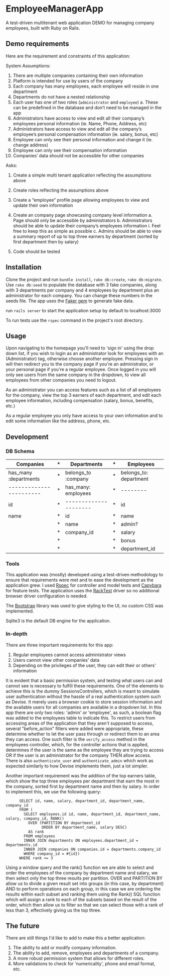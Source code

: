 # EmployeeManagerApp

A test-driven multitenant web application DEMO for managing company employees, built with Ruby on Rails.

## Demo requirements
Here are the requirement and constraints of this application: 

System Assumptions:
1. There are multiple companies containing their own information
2. Platform is intended for use by users of the company
3. Each company has many employees, each employee will reside in one department
4. Departments do not have a nested relationship
5. Each user has one of two roles (`administrator` and `employee`)
a. These can be predefined in the database and don’t need to be managed in the app
6. Administrators have access to view and edit all their company’s employees personal information (ie. Name,
Phone, Address, etc)
7. Administrators have access to view and edit all the company’s employee’s personal compensation
information (ie. salary, bonus, etc)
8. Employee can only see their personal information and change it (ie. change address)
9. Employee can only see their compensation information
10. Companies’ data should not be accessible for other companies

Asks:
1. Create a simple multi tenant application reflecting the assumptions above
2. Create roles reflecting the assumptions above
3. Create a “employee” profile page allowing employees to view and update their own information
4. Create an company page showcasing company level information
a. Page should only be accessible by administrators
b. Administrators should be able to update their company’s employees information
i. Feel free to keep this as simple as possible
c. Admins should be able to view a summary report of up to top three earners by department (sorted
by first department then by salary)

5. Code should be tested

## Installation

Clone the project and run ```bundle install```, ```rake db:create```, ```rake db:migrate```.
Use ``` rake db:seed ``` to populate the database with 3 fake companies, along with 3 departments per company and 4 employees by department 
plus an administrator for each company. You can change these numbers in the seeds file. The app uses the [Faker gem](https://github.com/stympy/faker) to generate fake data.

run ```rails server``` to start the application setup by default to localhost:3000

To run tests use the ```rspec``` command in the project's root directory.

## Usage

 Upon navigating to the homepage you'll need to 'sign in' using the drop down list, if you wish to login as an administrator look for employees with an (Administrator) tag, otherwise choose another employee.
 Pressing sign in will then redirect you to the company page if you're an administrator, or your personal page if you're a regular employee.
 Once logged in you will only see users from the same company in the dropdown, to view all employees from other companies you need to logout.
 
As an administrator you can access features such as a list of all employees for the company, view the top 3 earners of each department, and edit each employee information, including compensation (salary, bonus, benefits, etc.)

As a regular employee you only have access to your own information and to edit some information like the address, phone, etc.

## Development

### DB Schema



|       Companies       | *|     Departments     | *|       Employees        |
|-----------------------|--|---------------------|--|------------------------|
| has_many :departments | *| belongs_to :company | *| belongs_to: department |
|-----------------------| *| has_many: employees | *| --------               |
| id                    | *|---------------------| *|id                      |
| name                  | *| id                  | *| name                   |
|                       | *| name                | *| admin?                 |
|                       | *| company_id          | *| salary                 |
|                       | *|                     | *| bonus                  |
|                       | *|                     | *| department_id          |

### Tools

This application was (mostly) developed using a test-driven methodology to ensure that requirements were met and to ease the development as the application grew. I used [Rspec](http://rspec.info/) for controller and model tests and [Capybara](https://github.com/teamcapybara/capybara) for feature tests. The application uses the [RackTest](https://github.com/teamcapybara/capybara#racktest) driver so no additional browser driver configuration is needed. 

The [Bootstrap](https://getbootstrap.com/) library was used to give styling to the UI, no custom CSS was implemented.

Sqlite3 is the default DB engine for the application.

### In-depth

There are three important requirements for this app:
1. Regular employees cannot access administrator views
2. Users cannot view other companies' data
3. Depending on the privileges of the user, they can edit their or others' information

It is evident that a basic permission system, and testing what users can and cannot see is necessary to fulfill these requirements.
One of the elements to achieve this is the dummy SessionsControllers, which is meant to simulate user authentication without the hassle of a real authentication system such as Devise. It merely uses a browser cookie to store session information and the available users for all companies are available in a dropdown list. In this app there are only two roles: 'admin' or 'employee', as such, a boolean flag was added to the employees table to indicate this. To restrict users from accessing areas of the application that they aren't supposed to access, several "before_action" filters were added were appropriate, these determine whether to let the user pass through or redirect them to an area they can access. One such filter is the ```verify_access``` method in the employees controller, which, for the controller actions that is applied, determines if the user is the same as the employee they are trying to access OR if the user is an administrator for the company THEN allow access. There is also ```authenticate_user``` and ```authenticate_admin``` which work as expected similarly to how Devise implements them, just a lot simpler.

Another important requirement was the addition of the top earners table, which show the top three employees per department that earn the most in the company, sorted first by department name and then by salary. In order to implement this, we use the following query:
```  
      SELECT id, name, salary, department_id, department_name, company_id
      FROM (
        SELECT employees.id id, name, department_id, department_name, salary, company_id, RANK() 
          OVER (PARTITION BY department_id 
                ORDER BY department_name, salary DESC) 
          AS rank 
        FROM employees 
        INNER JOIN departments ON employees.department_id = departments.id 
        INNER JOIN companies ON companies.id = departments.company_id 
        WHERE company_id = #{id}) 
      WHERE rank <= 3
  ```
  
Using a window query and the rank() function we are able to select and order the employees of the company by department name and salary, we then select only the top three results per partition. OVER and PARTITION BY allow us to divide a given result set into groups (in this case, by department) AND to perform operations on each group, in this case we are ordering the results within each subset and ranking them using the Rank() SQL function which will assign a rank to each of the subsets based on the result of the order, which then allow us to filter so that we can select those with a rank of less than 3, effectively giving us the top three.
  
  ## The future
  
  There are still things I'd like to add to make this a better application:
  1. The ability to add or modify company information.
  2. The ability to add, remove, employees and departments of a company.
  3. A more robust permission system that allows for different roles.
  4. More validations to check for 'numericality', phone and email format, etc.
  
